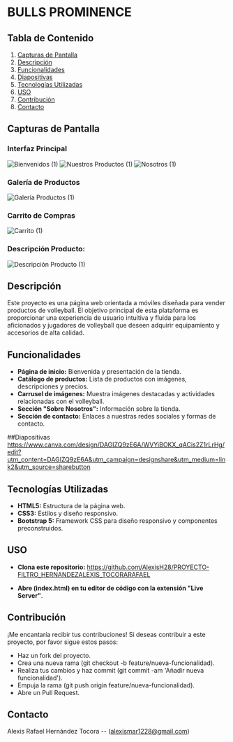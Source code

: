 # BULLS PROMINENCE

## Tabla de Contenido

1. [Capturas de Pantalla](#CapturasdePantalla)
2. [Descripción](#Descripción)
3. [Funcionalidades](#Funcionalidades)
4. [Diapositivas](#Diapositivas)
5. [Tecnologías Utilizadas](#TecnologíasUtilizadas)
6. [USO](#USO)
7. [Contribución](#Contribución)
8. [Contacto](#Contacto)

## Capturas de Pantalla

### Interfaz Principal

![Bienvenidos (1)](https://github.com/AlexisH28/PROYECTO-FILTRO_HERNANDEZALEXIS_TOCORARAFAEL/assets/166555818/13ee1cc8-3372-4dd2-8bb4-ce71a2ba4adc)
![Nuestros Productos (1)](https://github.com/AlexisH28/PROYECTO-FILTRO_HERNANDEZALEXIS_TOCORARAFAEL/assets/166555818/8bd3ec7b-9763-40d4-b637-49a6f604c1ac)
![Nosotros (1)](https://github.com/AlexisH28/PROYECTO-FILTRO_HERNANDEZALEXIS_TOCORARAFAEL/assets/166555818/fb176ebd-06af-4680-8735-4a18f983e96c)

### Galería de Productos

![Galería Productos (1)](https://github.com/AlexisH28/PROYECTO-FILTRO_HERNANDEZALEXIS_TOCORARAFAEL/assets/166555818/20e974d8-fc9d-4cac-81a1-130eb9b40541)

### Carrito de Compras

![Carrito (1)](https://github.com/AlexisH28/PROYECTO-FILTRO_HERNANDEZALEXIS_TOCORARAFAEL/assets/166555818/71f55d01-26bf-4296-9028-57ed680c2ef0)

### Descripción Producto:

![Descripción Producto (1)](https://github.com/AlexisH28/PROYECTO-FILTRO_HERNANDEZALEXIS_TOCORARAFAEL/assets/166555818/c3573cf0-6409-496d-b80e-11b5e5f5ad14)





## Descripción

Este proyecto es una página web orientada a móviles diseñada para vender productos de volleyball. El objetivo principal de esta plataforma es proporcionar una experiencia de usuario intuitiva y fluida para los aficionados y jugadores de volleyball que deseen adquirir equipamiento y accesorios de alta calidad.

## Funcionalidades

- **Página de inicio:** Bienvenida y presentación de la tienda.
- **Catálogo de productos:** Lista de productos con imágenes, descripciones y precios.
- **Carrusel de imágenes:** Muestra imágenes destacadas y actividades relacionadas con el volleyball.
- **Sección "Sobre Nosotros":** Información sobre la tienda.
- **Sección de contacto:** Enlaces a nuestras redes sociales y formas de contacto.

##Diapositivas
https://www.canva.com/design/DAGIZQ9zE6A/WVYiBOKX_qACis2Z1rLrHg/edit?utm_content=DAGIZQ9zE6A&utm_campaign=designshare&utm_medium=link2&utm_source=sharebutton

## Tecnologías Utilizadas

- **HTML5:** Estructura de la página web.
- **CSS3:** Estilos y diseño responsivo.
- **Bootstrap 5:** Framework CSS para diseño responsivo y componentes preconstruidos.

## USO

- **Clona este repositorio:**
https://github.com/AlexisH28/PROYECTO-FILTRO_HERNANDEZALEXIS_TOCORARAFAEL
   
- **Abre (index.html) en tu editor de código con la extensión "Live Server"**.

## Contribución

¡Me encantaría recibir tus contribuciones! Si deseas contribuir a este proyecto, por favor sigue estos pasos:

- Haz un fork del proyecto.
- Crea una nueva rama (git checkout -b feature/nueva-funcionalidad).
- Realiza tus cambios y haz commit (git commit -am 'Añadir nueva funcionalidad').
- Empuja la rama (git push origin feature/nueva-funcionalidad).
- Abre un Pull Request.

## Contacto

Alexis Rafael Hernández Tocora -- (alexismar1228@gmail.com)




